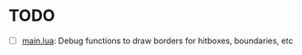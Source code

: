 # TODO
- [ ] [main.lua](main.lua#L150): Debug functions to draw borders for hitboxes, boundaries, etc
